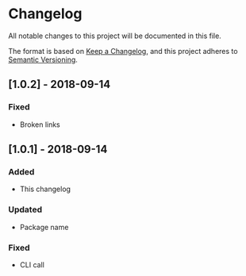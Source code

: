 # Changelog
All notable changes to this project will be documented in this file.

The format is based on [Keep a Changelog](https://keepachangelog.com/en/1.0.0/),
and this project adheres to [Semantic Versioning](https://semver.org/spec/v2.0.0.html).

## [1.0.2] - 2018-09-14
### Fixed
- Broken links

## [1.0.1] - 2018-09-14
### Added
- This changelog
### Updated
- Package name
### Fixed
- CLI call
